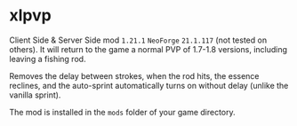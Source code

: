 xlpvp
===================================
Client Side & Server Side mod `1.21.1` `NeoForge` `21.1.117` (not tested on others).
It will return to the game a normal PVP of 1.7-1.8 versions, including leaving a fishing rod.

Removes the delay between strokes, when the rod hits, the essence reclines, and the auto-sprint automatically turns on without delay (unlike the vanilla sprint).

The mod is installed in the `mods` folder of your game directory.